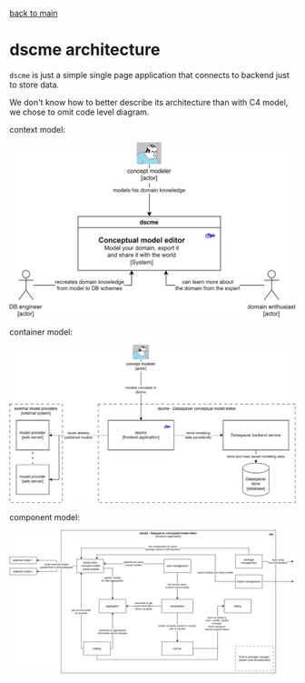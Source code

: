 [back to main](./main.md)

# dscme architecture

`dscme` is just a simple single page application that connects to backend just to store data.

We don't know how to better describe its architecture than with C4 model, we chose to omit code level diagram.

context model:

![context model](./img/dscme-c4-context.svg)

container model:

![container model](./img/dscme-c4-container.svg)

component model:

![component model](./img/dscme-c4-component.svg)
